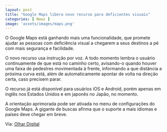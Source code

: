 ```yaml
---
layout: post
title: "Google Maps libera novo recurso para deficientes visuais"
categories: [ News ]
image: 'assets/images/maps.png'
---
```


O Google Maps está ganhando mais uma funcionalidade, que promete ajudar as pessoas com deficiência visual a chegarem a seus destinos a pé com mais segurança e facilidade. 

O novo recurso usa instrução por voz. A todo momento lembra o usuário continuamente de que está no caminho certo, avisando-o quando houver uma faixa de pedestres movimentada à frente, informando a que distância a próxima curva está, além de automaticamente apontar de volta na direção certa, caso precisem parar.

<script async src="https://pagead2.googlesyndication.com/pagead/js/adsbygoogle.js"></script>
<!-- Informat -->
<ins class="adsbygoogle"
     style="display:block"
     data-ad-client="ca-pub-2838251107855362"
     data-ad-slot="2327980059"
     data-ad-format="auto"
     data-full-width-responsive="true"></ins>
<script>
(adsbygoogle = window.adsbygoogle || []).push({});
</script>  

O recurso já está disponível para usuários iOS e Android, porém apenas em inglês nos Estados Unidos e em japonês no Japão, no momento. 

A orientação aprimorada pode ser ativada no menu de configurações do Google Maps. A gigante de buscas afirma que o suporte a mais idiomas e países deve chegar em breve.

Via: [Olhar Digital](https://olhardigital.com.br/video/google-maps-libera-novo-recurso-para-deficientes-visuais/91508)


